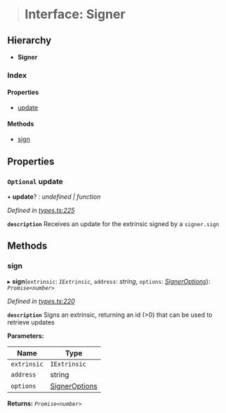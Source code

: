 > # Interface: Signer

## Hierarchy

* **Signer**

### Index

#### Properties

* [update](_types_.signer.md#optional-update)

#### Methods

* [sign](_types_.signer.md#sign)

## Properties

### `Optional` update

• **update**? : *undefined | function*

*Defined in [types.ts:225](https://github.com/polkadot-js/api/blob/917168a/packages/api/src/types.ts#L225)*

**`description`** Receives an update for the extrinsic signed by a `signer.sign`

## Methods

###  sign

▸ **sign**(`extrinsic`: *`IExtrinsic`*, `address`: *string*, `options`: *[SignerOptions](../modules/_types_.md#signeroptions)*): *`Promise<number>`*

*Defined in [types.ts:220](https://github.com/polkadot-js/api/blob/917168a/packages/api/src/types.ts#L220)*

**`description`** Signs an extrinsic, returning an id (>0) that can be used to retrieve updates

**Parameters:**

Name | Type |
------ | ------ |
`extrinsic` | `IExtrinsic` |
`address` | string |
`options` | [SignerOptions](../modules/_types_.md#signeroptions) |

**Returns:** *`Promise<number>`*